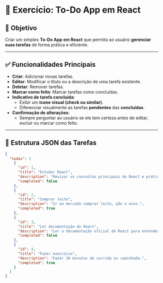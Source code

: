 # 📝 Exercício: To-Do App em React

## 🎯 Objetivo

Criar um simples **To-Do App em React** que permita ao usuário **gerenciar suas tarefas** de forma prática e eficiente.

---

## ✅ Funcionalidades Principais

- **Criar**: Adicionar novas tarefas.
- **Editar**: Modificar o título ou a descrição de uma tarefa existente.
- **Deletar**: Remover tarefas.
- **Marcar como feito**: Marcar tarefas como concluídas.
- **Indicativo de tarefa concluída**:
  - Exibir um **ícone visual (check ou similar)**.
  - Diferenciar visualmente as tarefas **pendentes** das **concluídas**.
- **Confirmação de alterações**:
  - Sempre perguntar ao usuário se ele tem certeza antes de editar, excluir ou marcar como feito.

---

## 📄 Estrutura JSON das Tarefas

```json
{
  "todos": [
    {
      "id": 1,
      "title": "Estudar React",
      "description": "Revisar os conceitos principais do React e praticar os hooks.",
      "completed": false
    },
    {
      "id": 2,
      "title": "Comprar leite",
      "description": "Ir ao mercado comprar leite, pão e ovos.",
      "completed": true
    },
    {
      "id": 3,
      "title": "Ler documentação do React",
      "description": "Ler a documentação oficial do React para entender os conceitos de renderização.",
      "completed": false
    },
    {
      "id": 4,
      "title": "Fazer exercício",
      "description": "Fazer 30 minutos de corrida ou caminhada.",
      "completed": true
    }
  ]
}
